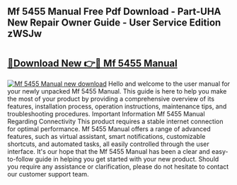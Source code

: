 ## Mf 5455 Manual Free Pdf Download - Part-UHA New Repair Owner Guide - User Service Edition zWSJw

# <h2><a href="http://bc63305.oget.top/?id=Mf+5455+Manual">🔗Download New 👉🔴 Mf 5455 Manual</a></h2>

[![Mf 5455 Manual new download](https://i.imgur.com/5g1atiW.png)](http://bc63305.oget.top/?id=Mf+5455+Manual)
Hello and welcome to the user manual for your newly unpacked Mf 5455 Manual. This guide is here to help you make the most of your product by providing a comprehensive overview of its features, installation process, operation instructions, maintenance tips, and troubleshooting procedures. Important Information Mf 5455 Manual Regarding Connectivity This product requires a stable internet connection for optimal performance. Mf 5455 Manual offers a range of advanced features, such as virtual assistant, smart notifications, customizable shortcuts, and automated tasks, all easily controlled through the user interface. It's our hope that the Mf 5455 Manual has been a clear and easy-to-follow guide in helping you get started with your new product. Should you require any assistance or clarification, please do not hesitate to contact our customer support team.
